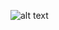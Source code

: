 ![alt text](https://github.com/nrennie/tidytuesday/blob/main/2021/02-02-2021/02022021.jpg?raw=true)
